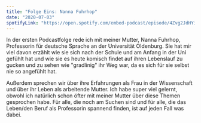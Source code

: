```yaml
---
title: "Folge Eins: Nanna Fuhrhop"
date: "2020-07-03"
spotifyLink: "https://open.spotify.com/embed-podcast/episode/4Zvg2JdHYiXwZQRkv8Pjns"
---
```


In der ersten Podcastfolge rede ich mit meiner Mutter, Nanna Fuhrhop, Professorin für deutsche Sprache an der Universität Oldenburg. Sie hat mir viel davon erzählt wie sie sich nach der Schule und am Anfang in der Uni gefühlt hat und wie sie es heute komisch findet auf ihren Lebenslauf zu gucken und zu sehen wie "gradlinig" ihr Weg war, da es sich für sie selbst nie so angefühlt hat.

Außerdem sprechen wir über ihre Erfahrungen als Frau in der Wissenschaft und über ihr Leben als arbeitende Mutter. 
Ich habe super viel gelernt, obwohl ich natürlich schon öfter mit meiner Mutter über diese Themen gesprochen habe.
Für alle, die noch am Suchen sind und für alle, die das Leben/den Beruf als Professorin spannend finden, ist auf jeden Fall was dabei. 